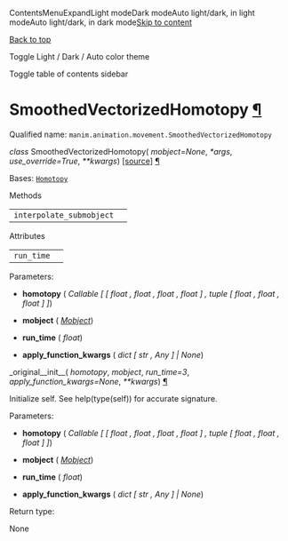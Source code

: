 ContentsMenuExpandLight modeDark modeAuto light/dark, in light modeAuto light/dark, in dark mode[Skip to content](https://docs.manim.community/en/stable/reference/manim.animation.movement.SmoothedVectorizedHomotopy.html#furo-main-content)

[Back to top](https://docs.manim.community/en/stable/reference/manim.animation.movement.SmoothedVectorizedHomotopy.html#)

Toggle Light / Dark / Auto color theme

Toggle table of contents sidebar

# SmoothedVectorizedHomotopy [¶](https://docs.manim.community/en/stable/reference/manim.animation.movement.SmoothedVectorizedHomotopy.html\#smoothedvectorizedhomotopy "Link to this heading")

Qualified name: `manim.animation.movement.SmoothedVectorizedHomotopy`

_class_ SmoothedVectorizedHomotopy( _mobject=None_, _\*args_, _use\_override=True_, _\*\*kwargs_) [\[source\]](https://docs.manim.community/en/stable/_modules/manim/animation/movement.html#SmoothedVectorizedHomotopy) [¶](https://docs.manim.community/en/stable/reference/manim.animation.movement.SmoothedVectorizedHomotopy.html#manim.animation.movement.SmoothedVectorizedHomotopy "Link to this definition")

Bases: [`Homotopy`](https://docs.manim.community/en/stable/reference/manim.animation.movement.Homotopy.html#manim.animation.movement.Homotopy "manim.animation.movement.Homotopy")

Methods

|     |     |
| --- | --- |
| `interpolate_submobject` |  |

Attributes

|     |     |
| --- | --- |
| `run_time` |  |

Parameters:

- **homotopy** ( _Callable_ _\[_ _\[_ _float_ _,_ _float_ _,_ _float_ _,_ _float_ _\]_ _,_ _tuple_ _\[_ _float_ _,_ _float_ _,_ _float_ _\]_ _\]_)

- **mobject** ( [_Mobject_](https://docs.manim.community/en/stable/reference/manim.mobject.mobject.Mobject.html#manim.mobject.mobject.Mobject "manim.mobject.mobject.Mobject"))

- **run\_time** ( _float_)

- **apply\_function\_kwargs** ( _dict_ _\[_ _str_ _,_ _Any_ _\]_ _\|_ _None_)


\_original\_\_init\_\_( _homotopy_, _mobject_, _run\_time=3_, _apply\_function\_kwargs=None_, _\*\*kwargs_) [¶](https://docs.manim.community/en/stable/reference/manim.animation.movement.SmoothedVectorizedHomotopy.html#manim.animation.movement.SmoothedVectorizedHomotopy._original__init__ "Link to this definition")

Initialize self. See help(type(self)) for accurate signature.

Parameters:

- **homotopy** ( _Callable_ _\[_ _\[_ _float_ _,_ _float_ _,_ _float_ _,_ _float_ _\]_ _,_ _tuple_ _\[_ _float_ _,_ _float_ _,_ _float_ _\]_ _\]_)

- **mobject** ( [_Mobject_](https://docs.manim.community/en/stable/reference/manim.mobject.mobject.Mobject.html#manim.mobject.mobject.Mobject "manim.mobject.mobject.Mobject"))

- **run\_time** ( _float_)

- **apply\_function\_kwargs** ( _dict_ _\[_ _str_ _,_ _Any_ _\]_ _\|_ _None_)


Return type:

None